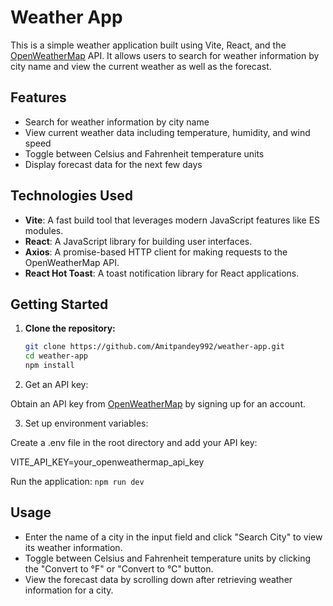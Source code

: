 # Weather App

This is a simple weather application built using Vite, React, and the [OpenWeatherMap](https://openweathermap.org/) API. It allows users to search for weather information by city name and view the current weather as well as the forecast.

## Features

- Search for weather information by city name
- View current weather data including temperature, humidity, and wind speed
- Toggle between Celsius and Fahrenheit temperature units
- Display forecast data for the next few days

## Technologies Used

- **Vite**: A fast build tool that leverages modern JavaScript features like ES modules.
- **React**: A JavaScript library for building user interfaces.
- **Axios**: A promise-based HTTP client for making requests to the OpenWeatherMap API.
- **React Hot Toast**: A toast notification library for React applications.

## Getting Started

1. **Clone the repository:**

   ```bash
   git clone https://github.com/Amitpandey992/weather-app.git
   cd weather-app
   npm install
2. Get an API key:

Obtain an API key from [OpenWeatherMap](https://openweathermap.org/) by signing up for an account.

3. Set up environment variables:

Create a .env file in the root directory and add your API key:


VITE_API_KEY=your_openweathermap_api_key

Run the application:
```npm run dev```


## Usage
- Enter the name of a city in the input field and click "Search City" to view its weather information.
- Toggle between Celsius and Fahrenheit temperature units by clicking the "Convert to °F" or "Convert to °C" button.
- View the forecast data by scrolling down after retrieving weather information for a city.

